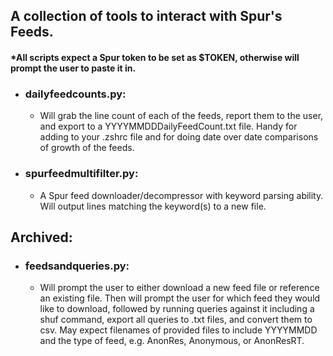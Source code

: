 ## A collection of tools to interact with Spur's Feeds.  
#### *All scripts expect a Spur token to be set as $TOKEN, otherwise will prompt the user to paste it in.

- ### dailyfeedcounts.py: 
  - Will grab the line count of each of the feeds, report them to the user, and export to a YYYYMMDDDailyFeedCount.txt file. Handy for adding to your .zshrc file and for doing date over date comparisons of growth of the feeds.

- ### spurfeedmultifilter.py: 
  - A Spur feed downloader/decompressor with keyword parsing ability. Will output lines matching the keyword(s) to a new file.

## Archived:
- ### feedsandqueries.py:
  - Will prompt the user to either download a new feed file or reference an existing file. Then will prompt the user for which feed they would like to download, followed by running queries against it including a shuf command, export all queries to .txt files, and convert them to csv. May expect filenames of provided files to include YYYYMMDD and the type of feed, e.g. AnonRes, Anonymous, or AnonResRT.
